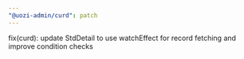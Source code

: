 ```yaml
---
"@uozi-admin/curd": patch
---
```


fix(curd): update StdDetail to use watchEffect for record fetching and improve condition checks

